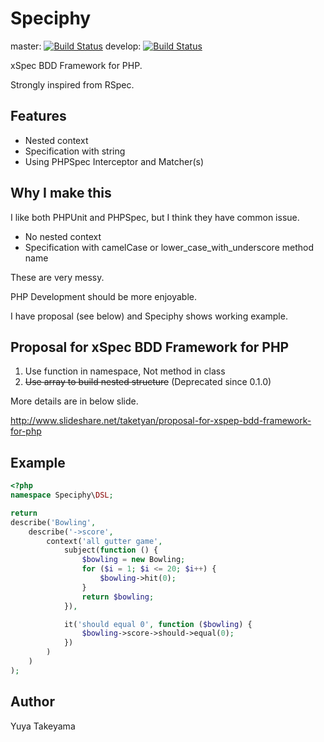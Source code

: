 Speciphy
========

master: [![Build Status](https://secure.travis-ci.org/speciphy/speciphy.png?branch=master)](http://travis-ci.org/yuya-takeyama/Speciphy)
develop: [![Build Status](https://secure.travis-ci.org/speciphy/speciphy.png?branch=develop)](http://travis-ci.org/yuya-takeyama/Speciphy)

xSpec BDD Framework for PHP.

Strongly inspired from RSpec.

Features
--------

- Nested context
- Specification with string
- Using PHPSpec Interceptor and Matcher(s)

Why I make this
---------------

I like both PHPUnit and PHPSpec, but I think they have common issue.

- No nested context
- Specification with camelCase or lower\_case\_with\_underscore method name

These are very messy.

PHP Development should be more enjoyable.

I have proposal (see below) and Speciphy shows working example.

Proposal for xSpec BDD Framework for PHP
----------------------------------------

1. Use function in namespace, Not method in class
2. <del>Use array to build nested structure</del> (Deprecated since 0.1.0)

More details are in below slide.

http://www.slideshare.net/taketyan/proposal-for-xspep-bdd-framework-for-php

Example
-------

```php
<?php
namespace Speciphy\DSL;

return
describe('Bowling',
    describe('->score',
        context('all gutter game',
            subject(function () {
                $bowling = new Bowling;
                for ($i = 1; $i <= 20; $i++) {
                    $bowling->hit(0);
                }
                return $bowling;
            }),

            it('should equal 0', function ($bowling) {
                $bowling->score->should->equal(0);
            })
        )
    )
);
```

Author
------

Yuya Takeyama
